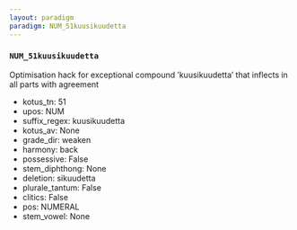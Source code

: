 ```yaml
---
layout: paradigm
paradigm: NUM_51kuusikuudetta
---
```

### ` NUM_51kuusikuudetta `

Optimisation hack for exceptional compound ’kuusikuudetta’ that inflects in all parts with agreement
* kotus_tn: 51
* upos: NUM
* suffix_regex: kuusikuudetta
* kotus_av: None
* grade_dir: weaken
* harmony: back
* possessive: False
* stem_diphthong: None
* deletion: sikuudetta
* plurale_tantum: False
* clitics: False
* pos: NUMERAL
* stem_vowel: None
